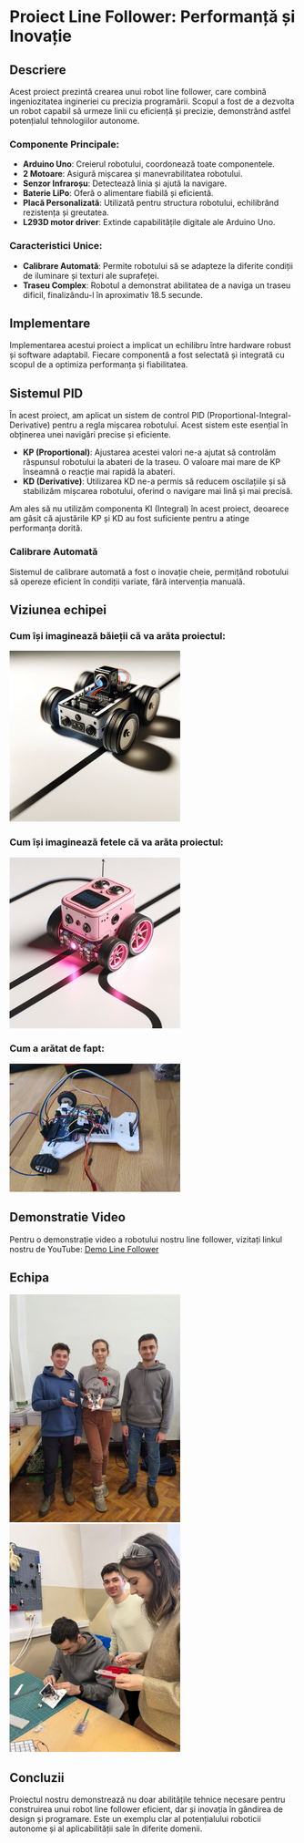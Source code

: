 # Proiect Line Follower: Performanță și Inovație

## Descriere
Acest proiect prezintă crearea unui robot line follower, care combină ingeniozitatea ingineriei cu precizia programării. Scopul a fost de a dezvolta un robot capabil să urmeze linii cu eficiență și precizie, demonstrând astfel potențialul tehnologiilor autonome.

### Componente Principale:
- **Arduino Uno**: Creierul robotului, coordonează toate componentele.
- **2 Motoare**: Asigură mișcarea și manevrabilitatea robotului.
- **Senzor Infraroșu**: Detectează linia și ajută la navigare.
- **Baterie LiPo**: Oferă o alimentare fiabilă și eficientă.
- **Placă Personalizată**: Utilizată pentru structura robotului, echilibrând rezistența și greutatea.
- **L293D motor driver**: Extinde capabilitățile digitale ale Arduino Uno.

### Caracteristici Unice:
- **Calibrare Automată**: Permite robotului să se adapteze la diferite condiții de iluminare și texturi ale suprafeței.
- **Traseu Complex**: Robotul a demonstrat abilitatea de a naviga un traseu dificil, finalizându-l în aproximativ 18.5 secunde.

## Implementare
Implementarea acestui proiect a implicat un echilibru între hardware robust și software adaptabil. Fiecare componentă a fost selectată și integrată cu scopul de a optimiza performanța și fiabilitatea.

## Sistemul PID
În acest proiect, am aplicat un sistem de control PID (Proportional-Integral-Derivative) pentru a regla mișcarea robotului. Acest sistem este esențial în obținerea unei navigări precise și eficiente.

- **KP (Proportional)**: Ajustarea acestei valori ne-a ajutat să controlăm răspunsul robotului la abateri de la traseu. O valoare mai mare de KP înseamnă o reacție mai rapidă la abateri.
- **KD (Derivative)**: Utilizarea KD ne-a permis să reducem oscilațiile și să stabilizăm mișcarea robotului, oferind o navigare mai lină și mai precisă.

Am ales să nu utilizăm componenta KI (Integral) în acest proiect, deoarece am găsit că ajustările KP și KD au fost suficiente pentru a atinge performanța dorită.

### Calibrare Automată
Sistemul de calibrare automată a fost o inovație cheie, permițând robotului să opereze eficient în condiții variate, fără intervenția manuală.

## Viziunea echipei
### Cum își imaginează băieții că va arăta proiectul:
<img src="designe_boy.png" alt="Line Follower Robot Boys" width="300"/>

### Cum își imaginează fetele că va arăta proiectul:
<img src="designe_girl.png" alt="Line Follower Robot Girl" width="300"/>

### Cum a arătat de fapt:
<img src="setup.jpeg" alt="Line Follower Robot" width="300"/>


## Demonstratie Video
Pentru o demonstrație video a robotului nostru line follower, vizitați linkul nostru de YouTube: [Demo Line Follower](https://youtu.be/7I6eCeHwWuQ)

## Echipa
<img src="team_ph_1.jpeg" alt="Team Photo 1" width="300" height="400"/> <img src="teasm_ph_2.jpeg" alt="Team Photo 2" width="300" height="400"/>
## Concluzii
Proiectul nostru demonstrează nu doar abilitățile tehnice necesare pentru construirea unui robot line follower eficient, dar și inovația în gândirea de design și programare. Este un exemplu clar al potențialului roboticii autonome și al aplicabilității sale în diferite domenii.
